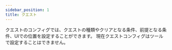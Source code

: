 ```yaml
---
sidebar_position: 1
title: クエスト
---
```


クエストのコンフィグでは、クエストの種類やクリアとなる条件、前提となる条件、UIでの位置を設定することができます。
現在クエストコンフィグはツールで設定することはできません。
